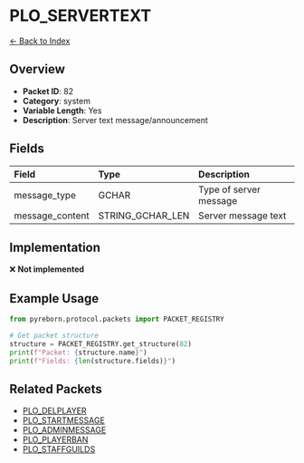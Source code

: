 # PLO_SERVERTEXT

[← Back to Index](../index.md)

## Overview

- **Packet ID**: 82
- **Category**: system
- **Variable Length**: Yes
- **Description**: Server text message/announcement

## Fields

| Field | Type | Description |
|:------|:-----|:------------|
| message_type | GCHAR | Type of server message |
| message_content | STRING_GCHAR_LEN | Server message text |

## Implementation

❌ **Not implemented**

## Example Usage

```python
from pyreborn.protocol.packets import PACKET_REGISTRY

# Get packet structure
structure = PACKET_REGISTRY.get_structure(82)
print(f"Packet: {structure.name}")
print(f"Fields: {len(structure.fields)}")
```

## Related Packets

- [PLO_DELPLAYER](PLO_DELPLAYER.md)
- [PLO_STARTMESSAGE](PLO_STARTMESSAGE.md)
- [PLO_ADMINMESSAGE](PLO_ADMINMESSAGE.md)
- [PLO_PLAYERBAN](PLO_PLAYERBAN.md)
- [PLO_STAFFGUILDS](PLO_STAFFGUILDS.md)
